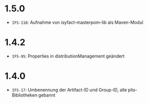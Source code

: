 # 1.5.0
- `IFS-110`: Aufnahme von isyfact-masterpom-lib als Maven-Modul

# 1.4.2
- `IFS-95`: Properties in distributionManagement geändert

# 1.4.0
- `IFS-17`: Umbenennung der Artifact-ID und Group-ID, alle plis-Bibliotheken gebannt
